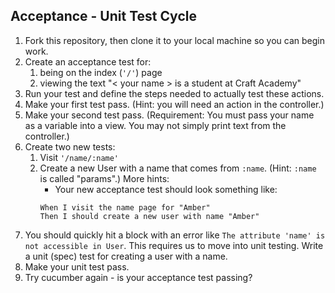 ## Acceptance - Unit Test Cycle

1. Fork this repository, then clone it to your local machine so you can begin work.
2. Create an acceptance test for:
    1. being on the index (`'/'`) page
    2. viewing the text "< your name > is a student at Craft Academy"
3. Run your test and define the steps needed to actually test these actions.
4. Make your first test pass. (Hint: you will need an action in the controller.)
5. Make your second test pass. (Requirement: You must pass your name as a variable into a view. You may not simply print text from the controller.)
6. Create two new tests:
    1. Visit `'/name/:name'`
    2. Create a new User with a name that comes from `:name`. (Hint: `:name` is called "params".)
        More hints:
        - Your new acceptance test should look something like:
        ```
        When I visit the name page for "Amber"
        Then I should create a new user with name "Amber"
        ```
7. You should quickly hit a block with an error like `The attribute 'name' is not accessible in User`. This requires us to move into unit testing. Write a unit (spec) test for creating a user with a name.
8. Make your unit test pass.
9. Try cucumber again - is your acceptance test passing?

